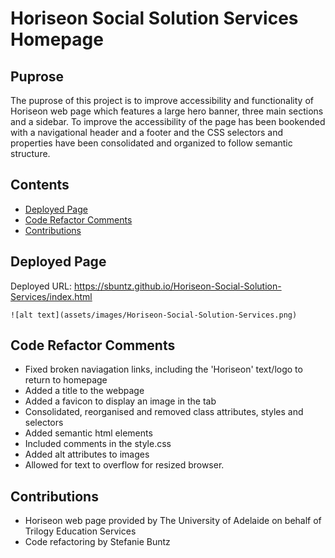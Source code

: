 # Horiseon Social Solution Services Homepage


## Puprose
The puprose of this project is to improve accessibility and functionality of Horiseon web page which features a large hero banner, three main sections and a sidebar. To improve the accessibility of the page has been bookended with a navigational header and a footer and the CSS selectors and properties have been consolidated and organized to follow semantic structure. 


## Contents
- [Deployed Page](#deployed)
- [Code Refactor Comments](#refactor)
- [Contributions](#contributions)

<a name="deployed"></a>
## Deployed Page
Deployed URL: https://sbuntz.github.io/Horiseon-Social-Solution-Services/index.html

    ![alt text](assets/images/Horiseon-Social-Solution-Services.png)
    
    
<a name="refactor"></a>
## Code Refactor Comments
- Fixed broken naviagation links, including the 'Horiseon' text/logo to return to homepage
- Added a title to the webpage
- Added a favicon to display an image in the tab
- Consolidated, reorganised and removed class attributes, styles and selectors
- Added semantic html elements
- Included comments in the style.css
- Added alt attributes to images
- Allowed for text to overflow for resized browser.
    
<a name="contributions"></a>  
## Contributions
- Horiseon web page provided by The University of Adelaide on behalf of Trilogy Education Services
- Code refactoring by Stefanie Buntz
